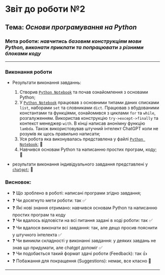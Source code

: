 # Звіт до роботи №2
## Тема: _Основи програмування на Python_
### Мета роботи: _навчитись базовим конструкціям мови Python, виконати приклати та попрацювати з різними блоками коду_
---
### Виконання роботи
- Результати виконання завданнь:
    1. Створив [`Python Notebook`](programming.ipynb) та почав ознайомлення з основами Python; 
    1. У [`Python Notebook`](programming.ipynb) працював з основними типами даних списками `list`, наборами `set` та словниками `dict`. Працював з вбудованими константами та функціями, ознайомився з циклами `for` та `while`, розгалуженням. Використав конструкцію `try->except->finally` та контекст менеджер `with`. В кінці написав анонімну функцію `lambda`. Також використовував штучний інтелект ChatGPT коли не розумів як щось правильно написати; 
    1. Уся робота яка виконувалась представлена у файлі [`Python Notebook`](programming.ipynb); :star2:
    1. Навчився основам Python та написанню простих програм, коду; :star2:

- результати виконання індивідуального завдання представлені у [`chatgpt`](chatgpt.py); :star2:

### Висновок: 
- :question: Що зроблено в роботі: написані програми згідно завдання; 
- :question: Чи досягнуто мети роботи: так :white_check_mark:
- :question: Які нові знання отримано: навчився основам Python та написанню простих програм та коду
- :question: Чи вдалось відповісти на всі питання задані в ході роботи: так :white_check_mark:
- :question: Чи вдалося виконати всі завдання: так, але дещо просив пояснити у штучного інтелекта :white_check_mark:
- :question: Чи виникли складності у виконанні завдання: у деяких завдань не знав що придумати, але chatgpt допоміг :white_check_mark:
- :question: Чи подобається такий формат здачі роботи (Feedback): так :+1:
- :question: Побажання для покращення (Suggestions): немає, все класно :clap:
---